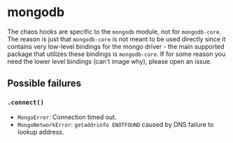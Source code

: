 # mongodb

The chaos hooks are specific to the `mongodb` module, not for `mongodb-core`.
The reason is just that `mongodb-core` is not meant to be used directly since it
contains very low-level bindings for the mongo driver - the main supported package
that utilizes these bindings is `mongodb-core`. If for some reason you need the
lower level bindings (can't image why), please open an issue.

## Possible failures

### `.connect()`

 - `MongoError`: Connection timed out.
 - `MongoNetworkError`: `getaddrinfo ENOTFOUND` caused by DNS failure to lookup address.
